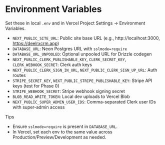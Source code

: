 # Environment Variables

Set these in local `.env` and in Vercel Project Settings → Environment Variables.

- `NEXT_PUBLIC_SITE_URL`: Public site base URL (e.g., http://localhost:3000, https://deelrxcrm.app)
- `DATABASE_URL`: Neon Postgres URL with `sslmode=require`
- `DATABASE_URL_UNPOOLED`: Optional unpooled URL for Drizzle codegen
- `NEXT_PUBLIC_CLERK_PUBLISHABLE_KEY`, `CLERK_SECRET_KEY`, `CLERK_WEBHOOK_SECRET`: Clerk auth keys
- `NEXT_PUBLIC_CLERK_SIGN_IN_URL`, `NEXT_PUBLIC_CLERK_SIGN_UP_URL`: Auth routes
- `STRIPE_SECRET_KEY`, `NEXT_PUBLIC_STRIPE_PUBLISHABLE_KEY`: Stripe API keys (test for Phase 0)
- `STRIPE_WEBHOOK_SECRET`: Stripe webhook signing secret
- `BLOB_READ_WRITE_TOKEN`: Local dev uploads to Vercel Blob
- `NEXT_PUBLIC_SUPER_ADMIN_USER_IDS`: Comma-separated Clerk user IDs with super-admin access

Tips
- Ensure `sslmode=require` is present in `DATABASE_URL`.
- In Vercel, set each env to the same value across Production/Preview/Development as needed.